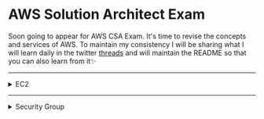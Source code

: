 # AWS Solution Architect Exam

 Soon going to appear for AWS CSA Exam. It's time to revise the concepts and services of AWS. To maintain my consistency I will be sharing what I will learn daily in the twitter [threads](https://twitter.com/Bauddhik_Geek) and will maintain the README so that you can also learn from it✨


<hr>
<details>
 <summary> EC2 </summary>
<hr>

## Before we start with EC2 lets discuss a basic:

-  If we want to run any program, we need OS and in order to perform any task on OS we need Memory / CPU and Storage. The OS which has Basically Memory / CPU and Storage is called System but in AWS these are called Instances, So

### What are Instance?
- Virtual Computing Environment is Known as Instance. 


## Features of EC2: 
<hr>

### 1. Amazon Machine Images(AMI):

-  Pre configured Templates for your instances is known as Amazon Machine Image(AMI) 

### 2. Instance Type: 
-  Various Configuration of CPU, memory , storage and networking capacity for your indtances is known as Istance type. 

### 3. Key pairs:

- Secure login information for your instance, AWS stores the public key and you store the private key in secure place. 

### 4. Amazon EBS Volume:
- Persistent storage volume for your data using Amazon Elastic Block Store 

### 5. Instance Store Volume:
- Storage Volume for temporary data that's deleted when you stop, hibernate or terminate your instance.

### 6. Security Group:
- A firewall that enables you to specify the protocol, ports and source IP ranges that can reach your instances using security group.

### 7. Elastic IP:
- Static IPV4 Address for dynamic cloud computing, known as Elastic IP addresses.

### 8. EC2 Resources:
- Metadata, known as tags, that you can create and assign to your EC2 resources.

### 9. Region and Availability Zone:
- Multiple physical locations for uoir resources such as Instance and Amazon EBS Volume known as Regions  and Availability Zone.

### 10. Virtual Private Cloud(VPC):
-  Virtual  Networks you can create that are logically isolated from the rest of the AWS cloud, and that can optionally connect to your own Network, known as VPC.  

## Self Notes: 
<img src="Notes/EC2.jpg">

</details>


<hr>
<details>
 <summary> Security Group </summary>
<hr>

## What is Security Group?
- A security group acts as virtual firewall for your EC2 instance to control incomming and outgoing trafffic.

```mermaid
  flowchart LR
  User --> |SSH| Linux
  User --> |RDP| Window
```

- Private key does not support in Remote window but Private key is gateway to the window password

- Window gives encrypted password, we need to decrypt the password using private key


```mermaid
    flowchart LR
    User == N/w ==>OS  
```


- If we want anyone from outside world to connect through network is by using the **Port number**

- Thre traffic comming from outside the network is called **Ingress** or **Inbound traffic**

### Note

- If somebody know IP and Port number, they can connect to our OS, but if we don't want them to connect, we need to **restrict** them

- To restrict,  we need to put security **outside** the OS

- Before they hit the IP, they are restricted, for that we need to provide **Security**

- The Security in AWS is managed by **Security Group** and for providing the scurity we need ti provide **list** of who can connect

- This list contains the rule like **SSH Port 22**, we can give source IP

- After setting the rules only selected public IP will be allowed to connect

> If we want to provision instance we need to provide Security Group, it ios compulsory

<div>
```mermaid
    flowchart LR
    OS --> PrivateIP
    OS --> PublicIP
```
</div>
```mermaid
    flowchart LR
  
    User --> PrivateIP
    User --> PublicIP
```
- OS never know about Public IP, but it is there
- **Public IP** are only available when we are using Internet

- Internally they are uisng Public IP to connect **(Natting)** because over Internet private IP won't work

### Natting

- **Network Address Translation(NAT)** is a method of mapping an IP address space into another by modifying network address information in the IP header of packet while they are in transit accross the traffic routing device


</details>







